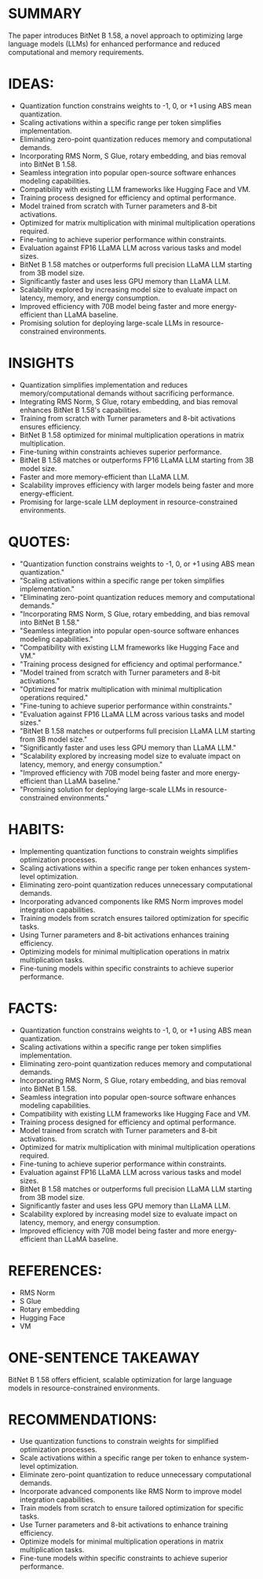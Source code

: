 # SUMMARY
The paper introduces BitNet B 1.58, a novel approach to optimizing large language models (LLMs) for enhanced performance and reduced computational and memory requirements.

# IDEAS:
- Quantization function constrains weights to -1, 0, or +1 using ABS mean quantization.
- Scaling activations within a specific range per token simplifies implementation.
- Eliminating zero-point quantization reduces memory and computational demands.
- Incorporating RMS Norm, S Glue, rotary embedding, and bias removal into BitNet B 1.58.
- Seamless integration into popular open-source software enhances modeling capabilities.
- Compatibility with existing LLM frameworks like Hugging Face and VM.
- Training process designed for efficiency and optimal performance.
- Model trained from scratch with Turner parameters and 8-bit activations.
- Optimized for matrix multiplication with minimal multiplication operations required.
- Fine-tuning to achieve superior performance within constraints.
- Evaluation against FP16 LLaMA LLM across various tasks and model sizes.
- BitNet B 1.58 matches or outperforms full precision LLaMA LLM starting from 3B model size.
- Significantly faster and uses less GPU memory than LLaMA LLM.
- Scalability explored by increasing model size to evaluate impact on latency, memory, and energy consumption.
- Improved efficiency with 70B model being faster and more energy-efficient than LLaMA baseline.
- Promising solution for deploying large-scale LLMs in resource-constrained environments.

# INSIGHTS
- Quantization simplifies implementation and reduces memory/computational demands without sacrificing performance.
- Integrating RMS Norm, S Glue, rotary embedding, and bias removal enhances BitNet B 1.58's capabilities.
- Training from scratch with Turner parameters and 8-bit activations ensures efficiency.
- BitNet B 1.58 optimized for minimal multiplication operations in matrix multiplication.
- Fine-tuning within constraints achieves superior performance.
- BitNet B 1.58 matches or outperforms FP16 LLaMA LLM starting from 3B model size.
- Faster and more memory-efficient than LLaMA LLM.
- Scalability improves efficiency with larger models being faster and more energy-efficient.
- Promising for large-scale LLM deployment in resource-constrained environments.

# QUOTES:
- "Quantization function constrains weights to -1, 0, or +1 using ABS mean quantization."
- "Scaling activations within a specific range per token simplifies implementation."
- "Eliminating zero-point quantization reduces memory and computational demands."
- "Incorporating RMS Norm, S Glue, rotary embedding, and bias removal into BitNet B 1.58."
- "Seamless integration into popular open-source software enhances modeling capabilities."
- "Compatibility with existing LLM frameworks like Hugging Face and VM."
- "Training process designed for efficiency and optimal performance."
- "Model trained from scratch with Turner parameters and 8-bit activations."
- "Optimized for matrix multiplication with minimal multiplication operations required."
- "Fine-tuning to achieve superior performance within constraints."
- "Evaluation against FP16 LLaMA LLM across various tasks and model sizes."
- "BitNet B 1.58 matches or outperforms full precision LLaMA LLM starting from 3B model size."
- "Significantly faster and uses less GPU memory than LLaMA LLM."
- "Scalability explored by increasing model size to evaluate impact on latency, memory, and energy consumption."
- "Improved efficiency with 70B model being faster and more energy-efficient than LLaMA baseline."
- "Promising solution for deploying large-scale LLMs in resource-constrained environments."

# HABITS:
- Implementing quantization functions to constrain weights simplifies optimization processes.
- Scaling activations within a specific range per token enhances system-level optimization.
- Eliminating zero-point quantization reduces unnecessary computational demands.
- Incorporating advanced components like RMS Norm improves model integration capabilities.
- Training models from scratch ensures tailored optimization for specific tasks.
- Using Turner parameters and 8-bit activations enhances training efficiency.
- Optimizing models for minimal multiplication operations in matrix multiplication tasks.
- Fine-tuning models within specific constraints to achieve superior performance.

# FACTS:
- Quantization function constrains weights to -1, 0, or +1 using ABS mean quantization.
- Scaling activations within a specific range per token simplifies implementation.
- Eliminating zero-point quantization reduces memory and computational demands.
- Incorporating RMS Norm, S Glue, rotary embedding, and bias removal into BitNet B 1.58.
- Seamless integration into popular open-source software enhances modeling capabilities.
- Compatibility with existing LLM frameworks like Hugging Face and VM.
- Training process designed for efficiency and optimal performance.
- Model trained from scratch with Turner parameters and 8-bit activations.
- Optimized for matrix multiplication with minimal multiplication operations required.
- Fine-tuning to achieve superior performance within constraints.
- Evaluation against FP16 LLaMA LLM across various tasks and model sizes.
- BitNet B 1.58 matches or outperforms full precision LLaMA LLM starting from 3B model size.
- Significantly faster and uses less GPU memory than LLaMA LLM.
- Scalability explored by increasing model size to evaluate impact on latency, memory, and energy consumption.
- Improved efficiency with 70B model being faster and more energy-efficient than LLaMA baseline.

# REFERENCES:
- RMS Norm
- S Glue
- Rotary embedding
- Hugging Face
- VM

# ONE-SENTENCE TAKEAWAY
BitNet B 1.58 offers efficient, scalable optimization for large language models in resource-constrained environments.

# RECOMMENDATIONS:
- Use quantization functions to constrain weights for simplified optimization processes.
- Scale activations within a specific range per token to enhance system-level optimization.
- Eliminate zero-point quantization to reduce unnecessary computational demands.
- Incorporate advanced components like RMS Norm to improve model integration capabilities.
- Train models from scratch to ensure tailored optimization for specific tasks.
- Use Turner parameters and 8-bit activations to enhance training efficiency.
- Optimize models for minimal multiplication operations in matrix multiplication tasks.
- Fine-tune models within specific constraints to achieve superior performance.